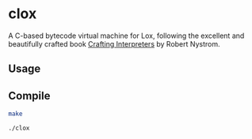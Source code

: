# clox

A C-based bytecode virtual machine for Lox, following the excellent and beautifully crafted book [Crafting Interpreters](https://craftinginterpreters.com/) by Robert Nystrom.

## Usage



## Compile

```bash
make

./clox
```